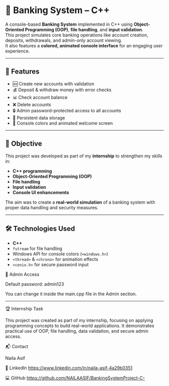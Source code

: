 # 🏦 Banking System – C++

A console-based **Banking System** implemented in C++ using **Object-Oriented Programming (OOP)**, **file handling**, and **input validation**.  
This project simulates core banking operations like account creation, deposits, withdrawals, and admin-only account viewing.  
It also features a **colored, animated console interface** for an engaging user experience.

---

## 📌 Features

- 🆕 Create new accounts with validation
- 💰 Deposit & withdraw money with error checks
- 📊 Check account balance
- ❌ Delete accounts
- 🔒 Admin password-protected access to all accounts
- 💾 Persistent data storage 
- 🎨 Console colors and animated welcome screen

---

## 🎯 Objective

This project was developed as part of my **internship** to strengthen my skills in:
- **C++ programming**
- **Object-Oriented Programming (OOP)**
- **File handling**
- **Input validation**
- **Console UI enhancements**

The aim was to create a **real-world simulation** of a banking system with proper data handling and security measures.

---

## 🛠️ Technologies Used

- **C++**
- `fstream` for file handling
- Windows API for console colors (`<windows.h>`)
- `<thread>` & `<chrono>` for animation effects
- `<conio.h>` for secure password input

🔐 Admin Access

Default password: admin123

You can change it inside the main.cpp file in the Admin section.

---
🏆 Internship Task

This project was created as part of my internship, focusing on applying programming concepts to build real-world applications.
It demonstrates practical use of OOP, file handling, data validation, and secure admin access.

📬 Contact

Naila Asif

🔗 LinkedIn https://www.linkedin.com/in/naila-asif-4a29b0351

💻 GitHub https://github.com/NAILAASIF/BankingSystemProject-C-

